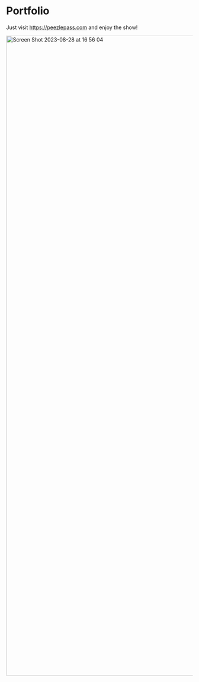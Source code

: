 # Portfolio

Just visit https://peezlepass.com and enjoy the show!

<img width="1725" alt="Screen Shot 2023-08-28 at 16 56 04" src="https://github.com/peezlepass/Portfolio/assets/104982744/5bfcd8e8-4065-4498-85ca-36254a5168e0">
